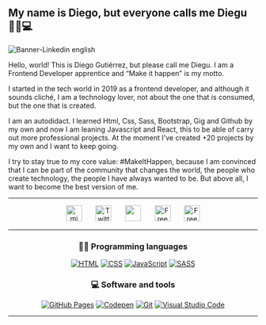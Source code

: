 ## My name is Diego, but everyone calls me Diegu 👨🏻💻

![Banner-Linkedin english](https://user-images.githubusercontent.com/62949966/160612912-85a9a790-5a2d-41d2-85a7-3856083184f2.jpg)

 Hello, world! This is Diego Gutiérrez, but please call me Diegu. I am a Frontend Developer apprentice and “Make it happen” is my motto. 

I started in the tech world in 2019 as a frontend developer, and although it sounds cliché, I am a technology lover, not about the one that is consumed, but the one that is created.

I am an autodidact. I learned Html, Css, Sass, Bootstrap, Gig and Github by my own and now I am leaning Javascript and React, this to be able of carry out more professional projects. At the moment I've created +20 projects by my own and I want to keep going.

I try to stay true to my core value: #MakeItHappen, because I am convinced that I can be part of the community that changes the world, the people who create technology, the people I have always wanted to be. But above all, I want to become the best version of me.


---

<!-- Social icons section -->
<p align="center">
  <a href="https://diegudeveloper.github.io/Portfolio-cv/"><img width="32px" alt="mi webside" title="Youtube" src="https://user-images.githubusercontent.com/62949966/158070347-adaf510c-982e-4050-92f0-f6d7a13f5a9b.png"/></a>
  &#8287;&#8287;&#8287;&#8287;&#8287;
  <a href="https://twitter.com/Diegudeveloper"><img width="32px" alt="Twitter" title="Twitter" src="https://user-images.githubusercontent.com/62949966/158070835-37083385-c796-410a-8f12-a48e57484310.png"/></a>
  &#8287;&#8287;&#8287;&#8287;&#8287;
  <a href="https://dev.to/diegudeveloper" alt="Dev Pro Tips Discussion & Support Server"><img width="32px" src="https://user-images.githubusercontent.com/62949966/158071693-33381ca7-7d52-4a41-b3ee-10cc703e3880.png"/></a>
  &#8287;&#8287;&#8287;&#8287;&#8287;
  <a href="https://codepen.io/diegudeveloper"><img width="32px" alt="Free Stuff" title="Free gifts for you" src="https://user-images.githubusercontent.com/62949966/158072619-6aed406e-0c17-4ce7-9165-d5fcf50a2aa7.png"/></a>
   &#8287;&#8287;&#8287;&#8287;&#8287;
  <a href="https://www.linkedin.com/in/diegugutierrez/"><img width="32px" alt="Free Stuff" title="Free gifts for you" src="https://user-images.githubusercontent.com/62949966/158074142-815ceedd-ed4d-4f58-b749-ce4fcb37ce4a.png"/></a>
</p>

---
<h3 align="center"> 👨‍💻 Programming languages </h3>

<p align="center">
  <a href="#"><img alt="HTML" src="https://img.shields.io/badge/HTML-E34F26.svg?logo=html5&logoColor=white"></a>
  <a href="#"><img alt="CSS" src="https://img.shields.io/badge/CSS-1572B6.svg?logo=css3&logoColor=white"></a>
  <a href="#"><img alt="JavaScript" src="https://img.shields.io/badge/JavaScript-F7DF1E.svg?logo=javascript&logoColor=black"></a>
  <a href="#"><img alt="SASS" src="https://img.shields.io/badge/Sass-hotpink.svg?logo=SASS&logoColor=white"></a>
</p>

<h3 align="center"> 💻 Software and tools </h3>

<p align="center">
  <a href="#"><img alt="GitHub Pages" src="https://img.shields.io/badge/GitHub%20Pages-327FC7.svg?logo=github&logoColor=white"></a>
  <a href="#"><img alt="Codepen" src="https://img.shields.io/badge/Codepen-000000.svg?logo=codepen&logoColor=white"></a>
  <a href="#"><img alt="Git" src="https://img.shields.io/badge/Git-F05033.svg?logo=git&logoColor=white"></a>
  <a href="#"><img alt="Visual Studio Code" src="https://img.shields.io/badge/Visual%20Studio%20Code-0078d7.svg?logo=visual-studio-code&logoColor=white"></a>
</p>

---

